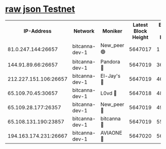 [raw json Testnet](https://rpc-check.bcat.stavr.tech/bcat/rpc-bcat-result.json)
=


<table><tr><th>IP-Address</th><th>Network</th><th>Moniker</th><th>Latest Block Height</th><th>Earliest Block Height</th><th>Catching Up</th><th>Tx Index</th><th>Voting Power</th><th>Scan Time</th></tr><tr><td>81.0.247.144:26657</td><td>bitcanna-dev-1</td><td>New_peer 🟢</td><td>5647017</td><td>1</td><td>False</td><td>on</td><td>0</td><td>2023-12-24T00:14:48.696356087UTC</td></tr><tr><td>144.91.89.66:26657</td><td>bitcanna-dev-1</td><td>Pandora 🔴</td><td>5647019</td><td>3675711</td><td>False</td><td>on</td><td>2096387</td><td>2023-12-24T00:14:58.858623060UTC</td></tr><tr><td>212.227.151.106:26657</td><td>bitcanna-dev-1</td><td>El-Jay's 🔴</td><td>5647019</td><td>4670391</td><td>False</td><td>on</td><td>2218164</td><td>2023-12-24T00:14:55.634864471UTC</td></tr><tr><td>65.109.70.45:30657</td><td>bitcanna-dev-1</td><td>L0vd 🔴</td><td>5647018</td><td>4828155</td><td>False</td><td>on</td><td>7920</td><td>2023-12-24T00:14:49.128563497UTC</td></tr><tr><td>65.109.28.177:26357</td><td>bitcanna-dev-1</td><td>New_peer 🔴</td><td>5647019</td><td>4952911</td><td>False</td><td>on</td><td>2237067</td><td>2023-12-24T00:14:56.073041603UTC</td></tr><tr><td>65.108.131.190:23857</td><td>bitcanna-dev-1</td><td>bitcanna 🔴</td><td>5647019</td><td>5547019</td><td>False</td><td>off</td><td>82368</td><td>2023-12-24T00:14:56.426316761UTC</td></tr><tr><td>194.163.174.231:26667</td><td>bitcanna-dev-1</td><td>AVIAONE 🔴</td><td>5647020</td><td>5646251</td><td>False</td><td>on</td><td>1949865</td><td>2023-12-24T00:15:01.219255536UTC</td></tr></table>